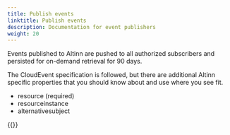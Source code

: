 ```yaml
---
title: Publish events
linktitle: Publish events
description: Documentation for event publishers
weight: 20
---
```


Events published to Altinn are pushed to all authorized subscribers and persisted for on-demand retrieval for 90 days. 

The CloudEvent specification is followed, but there are additional Altinn specific properties that you should know about
and use where you see fit.

- resource (required)
- resourceinstance
- alternativesubject
  
{{<children />}}